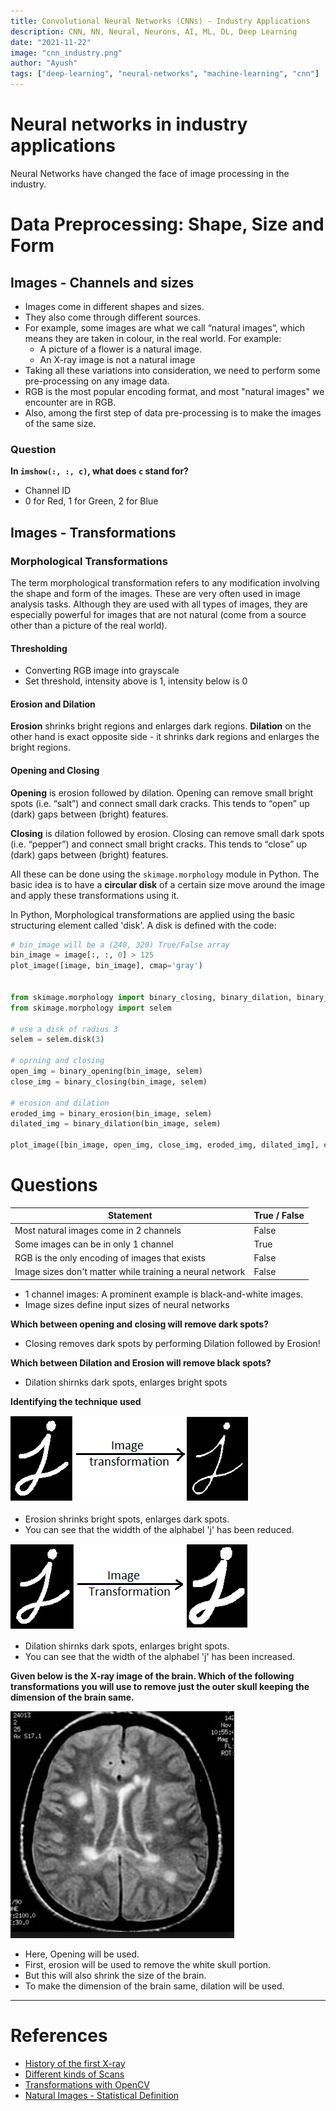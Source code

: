 ```yaml
---
title: Convolutional Neural Networks (CNNs) - Industry Applications
description: CNN, NN, Neural, Neurons, AI, ML, DL, Deep Learning
date: "2021-11-22"
image: "cnn_industry.png"
author: "Ayush"
tags: ["deep-learning", "neural-networks", "machine-learning", "cnn"]
---
```


# Neural networks in industry applications
Neural Networks have changed the face of image processing in the industry.

# Data Preprocessing: Shape, Size and Form

## Images - Channels and sizes
- Images come in different shapes and sizes. 
- They also come through different sources. 
- For example, some images are what we call “natural images”, which means they are taken in colour, in the real world. For example:
  - A picture of a flower is a natural image.
  - An X-ray image is not a natural image
- Taking all these variations into consideration, we need to perform some pre-processing on any image data.
- RGB is the most popular encoding format, and most "natural images" we encounter are in RGB.
- Also, among the first step of data pre-processing is to make the images of the same size. 

### Question
**In `imshow(:, :, c)`, what does `c` stand for?**
- Channel ID
- 0 for Red, 1 for Green, 2 for Blue

## Images - Transformations
### Morphological Transformations
 The term morphological transformation refers to any modification involving the shape and form of the images. These are very often used in image analysis tasks. Although they are used with all types of images, they are especially powerful for images that are not natural (come from a source other than a picture of the real world).

#### Thresholding
- Converting RGB image into grayscale
- Set threshold, intensity above is 1, intensity below is 0

#### Erosion and Dilation
**Erosion** shrinks bright regions and enlarges dark regions. **Dilation** on the other hand is exact opposite side - it shrinks dark regions and enlarges the bright regions. 

#### Opening and Closing
**Opening** is erosion followed by dilation. Opening can remove small bright spots (i.e. “salt”) and connect small dark cracks. This tends to “open” up (dark) gaps between (bright) features.

**Closing** is dilation followed by erosion. Closing can remove small dark spots (i.e. “pepper”) and connect small bright cracks. This tends to “close” up (dark) gaps between (bright) features.

All these can be done using the `skimage.morphology` module in Python. The basic idea is to have a **circular disk** of a certain size move around the image and apply these transformations using it.

In Python, Morphological transformations are applied using the basic structuring element called 'disk'.  A disk is defined with the code: 

```py heading="Morph"
# bin_image will be a (240, 320) True/False array
bin_image = image[:, :, 0] > 125
plot_image([image, bin_image], cmap='gray')


from skimage.morphology import binary_closing, binary_dilation, binary_erosion, binary_opening
from skimage.morphology import selem

# use a disk of radius 3
selem = selem.disk(3)

# oprning and closing
open_img = binary_opening(bin_image, selem)
close_img = binary_closing(bin_image, selem)

# erosion and dilation
eroded_img = binary_erosion(bin_image, selem)
dilated_img = binary_dilation(bin_image, selem)

plot_image([bin_image, open_img, close_img, eroded_img, dilated_img], cmap='gray')

```

# Questions

| Statement                                                | True / False |
|----------------------------------------------------------|--------------|
| Most natural images come in 2 channels                   | False        |
| Some images can be in only 1 channel                     | True         |
| RGB is the only encoding of images that exists           | False        |
| Image sizes don't matter while training a neural network | False        |

- 1 channel images: A prominent example is black-and-white images.
- Image sizes define input sizes of neural networks

**Which between opening and closing will remove dark spots?**
- Closing removes dark spots by performing Dilation followed by Erosion!

**Which between Dilation and Erosion will remove black spots?**
- Dilation shirnks dark spots, enlarges bright spots

**Identifying the technique used**

![erosion](erosion.png)
- Erosion shrinks bright spots, enlarges dark spots. 
- You can see that the widdth of the alphabel 'j' has been reduced.

![dilation](dilation.png)
- Dilation shirnks dark spots, enlarges bright spots.
- You can see that the width of the alphabel 'j' has been increased.

**Given below is the X-ray image of the brain. Which of the following transformations you will use to remove just the outer skull keeping the dimension of the brain same.**

![brain](brain.png)
- Here, Opening will be used. 
- First, erosion will be used to remove the white skull portion. 
- But this will also shrink the size of the brain. 
- To make the dimension of the brain same, dilation will be used.

---

# References
- [History of the first X-ray](https://www.the-scientist.com/foundations/the-first-x-ray-1895-42279)
- [Different kinds of Scans](https://www.medicalnewstoday.com/articles/154877)
- [Transformations with OpenCV](https://docs.opencv.org/trunk/d9/d61/tutorial_py_morphological_ops.html)
- [Natural Images - Statistical Definition](https://stats.stackexchange.com/questions/25737/definition-of-natural-images-in-the-context-of-machine-learning)
